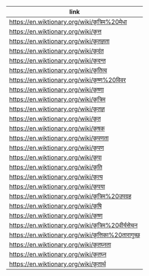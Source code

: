 |link|
|----|
|https://en.wiktionary.org/wiki/कृत्रिम%20मेधा|
|https://en.wiktionary.org/wiki/कृत्त|
|https://en.wiktionary.org/wiki/कृतज्ञता|
|https://en.wiktionary.org/wiki/कृदंत|
|https://en.wiktionary.org/wiki/कृदन्त|
|https://en.wiktionary.org/wiki/कृतित्व|
|https://en.wiktionary.org/wiki/कृष्ण%20विवर|
|https://en.wiktionary.org/wiki/कृष्णा|
|https://en.wiktionary.org/wiki/कृत्रिम|
|https://en.wiktionary.org/wiki/कृतज्ञ|
|https://en.wiktionary.org/wiki/कृत|
|https://en.wiktionary.org/wiki/कृषक|
|https://en.wiktionary.org/wiki/कृपणता|
|https://en.wiktionary.org/wiki/कृपण|
|https://en.wiktionary.org/wiki/कृपा|
|https://en.wiktionary.org/wiki/कृति|
|https://en.wiktionary.org/wiki/कृत्य|
|https://en.wiktionary.org/wiki/कृपया|
|https://en.wiktionary.org/wiki/कृत्रिम%20उपग्रह|
|https://en.wiktionary.org/wiki/कृषि|
|https://en.wiktionary.org/wiki/कृष्ण|
|https://en.wiktionary.org/wiki/कृत्रिम%20वीर्यसेचन|
|https://en.wiktionary.org/wiki/कृत्तिका%20तारागुच्छ|
|https://en.wiktionary.org/wiki/कृतघ्नता|
|https://en.wiktionary.org/wiki/कृतघ्न|
|https://en.wiktionary.org/wiki/कृतार्थ|
